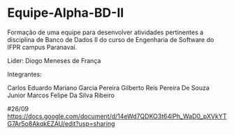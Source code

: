 # Equipe-Alpha-BD-II
Formação de uma equipe para desenvolver atividades pertinentes a disciplina de Banco de Dados II do curso de Engenharia de Software do IFPR campus Paranavaí.

Lider: Diogo Meneses de França

Integrantes: 

Carlos Eduardo Mariano Garcia Pereira
Gilberto Reis Pereira De Souza Junior
Marcos Felipe Da Silva Ribeiro


#26/09
https://docs.google.com/document/d/14eWd7QDKO3t64lPh_WaD0_pXVkYTG7Ar5o8AkqkEZAU/edit?usp=sharing
